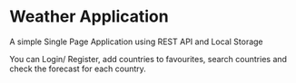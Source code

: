# Weather Application 

A simple Single Page Application using REST API and Local Storage

You can Login/ Register, add countries to favourites, search countries and check the forecast for each country. 
